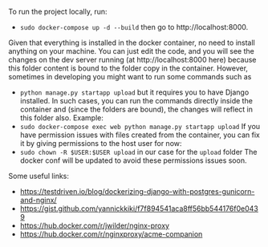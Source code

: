 To run the project locally, run:
* `sudo docker-compose up -d --build`
then go to http://localhost:8000.

Given that everything is installed in the docker container, no need to 
install anything on your machine. You can just edit the code, and you will 
see the changes on the dev server running (at http://localhost:8000 here) 
because this folder content is bound to the folder copy in the container.
However, sometimes in developing you might want to run some commands such as 
* `python manage.py startapp upload` but it requires you to have Django
installed. 
In such cases, you can run the commands directly inside the container 
and (since the folders are bound), the changes will reflect in this folder also.
Example:
* `sudo docker-compose exec web python manage.py startapp upload`
If you have permission issues with files created from the container, you can
fix it by giving permissions to the host user for now:
* `sudo chown -R $USER:$USER upload` in our case for the `upload` folder
The docker conf will be updated to avoid these permissions issues soon.

Some useful links:
* https://testdriven.io/blog/dockerizing-django-with-postgres-gunicorn-and-nginx/
* https://gist.github.com/yannickkiki/f7f894541aca8ff56bb544176f0e0439
* https://hub.docker.com/r/jwilder/nginx-proxy
* https://hub.docker.com/r/nginxproxy/acme-companion
